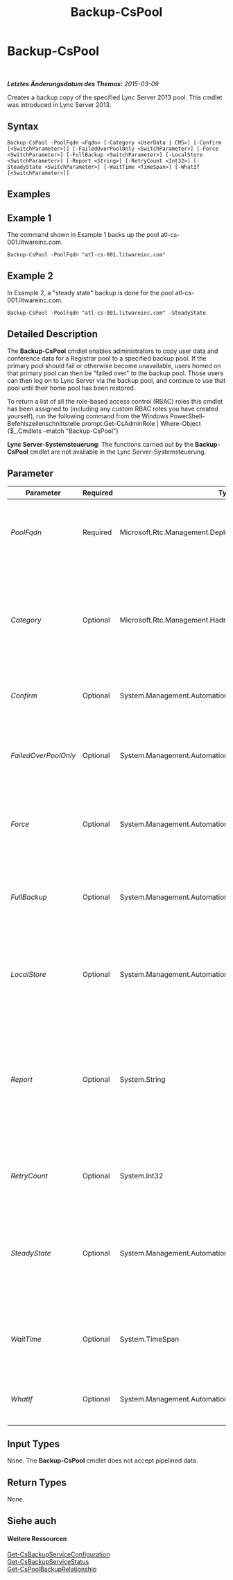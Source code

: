 ﻿---
title: Backup-CsPool
TOCTitle: Backup-CsPool
ms:assetid: 66ec46de-e1e7-4e33-961d-7ef785059c48
ms:mtpsurl: https://technet.microsoft.com/de-de/library/JJ204955(v=OCS.15)
ms:contentKeyID: 49294246
ms.date: 05/19/2016
mtps_version: v=OCS.15
ms.translationtype: HT
---

# Backup-CsPool

 

_**Letztes Änderungsdatum des Themas:** 2015-03-09_

Creates a backup copy of the specified Lync Server 2013 pool. This cmdlet was introduced in Lync Server 2013.

## Syntax

    Backup-CsPool -PoolFqdn <Fqdn> [-Category <UserData | CMS>] [-Confirm [<SwitchParameter>]] [-FailedOverPoolOnly <SwitchParameter>] [-Force <SwitchParameter>] [-FullBackup <SwitchParameter>] [-LocalStore <SwitchParameter>] [-Report <String>] [-RetryCount <Int32>] [-SteadyState <SwitchParameter>] [-WaitTime <TimeSpan>] [-WhatIf [<SwitchParameter>]]

## Examples

## Example 1

The command shown in Example 1 backs up the pool atl-cs-001.litwareinc.com.

    Backup-CsPool -PoolFqdn "atl-cs-001.litwareinc.com"

## Example 2

In Example 2, a "steady state" backup is done for the pool atl-cs-001.litwareinc.com.

    Backup-CsPool -PoolFqdn "atl-cs-001.litwareinc.com" -SteadyState

## Detailed Description

The **Backup-CsPool** cmdlet enables administrators to copy user data and conference data for a Registrar pool to a specified backup pool. If the primary pool should fail or otherwise become unavailable, users homed on that primary pool can then be "failed over" to the backup pool. Those users can then log on to Lync Server via the backup pool, and continue to use that pool until their home pool has been restored.

To return a list of all the role-based access control (RBAC) roles this cmdlet has been assigned to (including any custom RBAC roles you have created yourself), run the following command from the Windows PowerShell-Befehlszeilenschnittstelle prompt:Get-CsAdminRole | Where-Object {$\_.Cmdlets –match "Backup-CsPool"}

**Lync Server-Systemsteuerung**: The functions carried out by the **Backup-CsPool** cmdlet are not available in the Lync Server-Systemsteuerung.

## Parameter


<table>
<colgroup>
<col style="width: 25%" />
<col style="width: 25%" />
<col style="width: 25%" />
<col style="width: 25%" />
</colgroup>
<thead>
<tr class="header">
<th>Parameter</th>
<th>Required</th>
<th>Type</th>
<th>Description</th>
</tr>
</thead>
<tbody>
<tr class="odd">
<td><p><em>PoolFqdn</em></p></td>
<td><p>Required</p></td>
<td><p>Microsoft.Rtc.Management.Deploy.Fqdn</p></td>
<td><p>Fully qualified domain name of the pool being backed up. For example:</p>
<p>-SourcePoolFqdn &quot;atl-cs-001.litwareinc.com&quot;</p></td>
</tr>
<tr class="even">
<td><p><em>Category</em></p></td>
<td><p>Optional</p></td>
<td><p>Microsoft.Rtc.Management.Hadr.BackupService.BackupCategory</p></td>
<td><p>Enables you to select the Lync Server modules that will be backed up; if this parameter is not present then all the modules will be backed up. Allowed values are:</p>
<p>* CMS</p>
<p>* UserData</p></td>
</tr>
<tr class="odd">
<td><p><em>Confirm</em></p></td>
<td><p>Optional</p></td>
<td><p>System.Management.Automation.SwitchParameter</p></td>
<td><p>Prompts you for confirmation before executing the command.</p></td>
</tr>
<tr class="even">
<td><p><em>FailedOverPoolOnly</em></p></td>
<td><p>Optional</p></td>
<td><p>System.Management.Automation.SwitchParameter</p></td>
<td><p>When specified, backup will take place only if the pool is in a failed over state. If you use this parameter then you must also use the FullBackup parameter.</p></td>
</tr>
<tr class="odd">
<td><p><em>Force</em></p></td>
<td><p>Optional</p></td>
<td><p>System.Management.Automation.SwitchParameter</p></td>
<td><p>Suppresses the display of any non-fatal error message that might occur when running the command.</p></td>
</tr>
<tr class="even">
<td><p><em>FullBackup</em></p></td>
<td><p>Optional</p></td>
<td><p>System.Management.Automation.SwitchParameter</p></td>
<td><p>When present, backup will not begin until the backup service has reached its final state. You cannot use both the FullBackup parameter and the SteadyState parameter in the same command.</p></td>
</tr>
<tr class="odd">
<td><p><em>LocalStore</em></p></td>
<td><p>Optional</p></td>
<td><p>System.Management.Automation.SwitchParameter</p></td>
<td><p>Retrieves the topology information from the local replica of the Central Management store rather than from the Central Management store itself.</p></td>
</tr>
<tr class="even">
<td><p><em>Report</em></p></td>
<td><p>Optional</p></td>
<td><p>System.String</p></td>
<td><p>File path for the log file created when the cmdlet runs. For example:</p>
<p>-Report &quot;C:\Logs\BackupPool.html&quot;</p>
<p>If this file already exists, it will be overwritten when you run the cmdlet.</p>
<p>By default, reports are written to the AppData\Local\Temp folder in your user profile.</p></td>
</tr>
<tr class="odd">
<td><p><em>RetryCount</em></p></td>
<td><p>Optional</p></td>
<td><p>System.Int32</p></td>
<td><p>Maximum number of times Backup-CsPool will try to call the backup service before failing.</p></td>
</tr>
<tr class="even">
<td><p><em>SteadyState</em></p></td>
<td><p>Optional</p></td>
<td><p>System.Management.Automation.SwitchParameter</p></td>
<td><p>When present, backup will not begin until the backup service has reached a steady state. A &quot;steady state&quot; occurs when the pool switches to read-only or failover/failback mode, and no longer produces any new data that needs to be backed up.</p></td>
</tr>
<tr class="odd">
<td><p><em>WaitTime</em></p></td>
<td><p>Optional</p></td>
<td><p>System.TimeSpan</p></td>
<td><p>Amount of time (in seconds) that the cmdlet will wait before checking to see if the backup service is in either the full state or the steady state.</p></td>
</tr>
<tr class="even">
<td><p><em>WhatIf</em></p></td>
<td><p>Optional</p></td>
<td><p>System.Management.Automation.SwitchParameter</p></td>
<td><p>Describes what would happen if you executed the command without actually executing the command.</p></td>
</tr>
</tbody>
</table>


## Input Types

None. The **Backup-CsPool** cmdlet does not accept pipelined data.

## Return Types

None.

## Siehe auch

#### Weitere Ressourcen

[Get-CsBackupServiceConfiguration](get-csbackupserviceconfiguration.md)  
[Get-CsBackupServiceStatus](get-csbackupservicestatus.md)  
[Get-CsPoolBackupRelationship](get-cspoolbackuprelationship.md)


